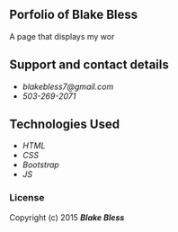 ## Porfolio of Blake Bless

A page that displays my wor

## Support and contact details

* _blakebless7@gmail.com_
* _503-269-2071_

## Technologies Used

* _HTML_
* _CSS_
* _Bootstrap_
* _JS_

### License

Copyright (c) 2015 **_Blake Bless_**
